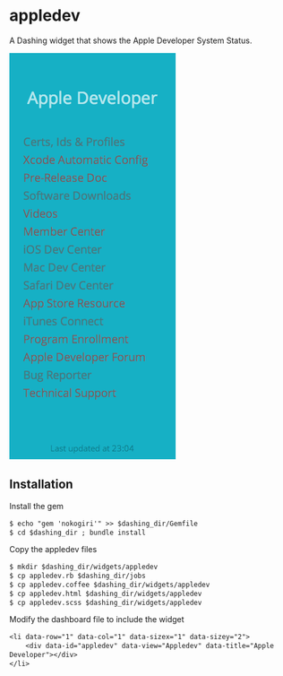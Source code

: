 appledev
========

A Dashing widget that shows the Apple Developer System Status.

![Screenshot](screenshot.png?raw=true)

## Installation

Install the gem

    $ echo "gem 'nokogiri'" >> $dashing_dir/Gemfile
    $ cd $dashing_dir ; bundle install

Copy the appledev files

    $ mkdir $dashing_dir/widgets/appledev
    $ cp appledev.rb $dashing_dir/jobs
    $ cp appledev.coffee $dashing_dir/widgets/appledev
    $ cp appledev.html $dashing_dir/widgets/appledev
    $ cp appledev.scss $dashing_dir/widgets/appledev
     
Modify the dashboard file to include the widget

    <li data-row="1" data-col="1" data-sizex="1" data-sizey="2">
        <div data-id="appledev" data-view="Appledev" data-title="Apple Developer"></div>
    </li>
